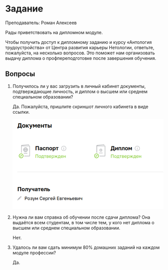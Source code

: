 # Задание

Преподаватель: Роман Алексеев

Рады приветствовать на дипломном модуле.

Чтобы получить доступ к дипломному заданию и курсу «Антология трудоустройства» от Центра развития карьеры Нетологии, ответьте, пожалуйста, на несколько вопросов. Это поможет нам организовать выдачу диплома о профпереподготовке после завершения обучения.

## Вопросы

1. Получилось ли у вас загрузить в личный кабинет документы, подтверждающие личность, и диплом о высшем или среднем специальном образовании?

    Да.
    Пожалуйста, пришлите скриншот личного кабинета в виде ссылки.
    
    ![](./1.png)
  
2. Нужна ли вам справка об обучении после сдачи диплома? Она выдаётся всем студентам, в том числе тем, у кого нет диплома о высшем или среднем специальном образовании.

   Нет.

3. Удалось ли вам сдать минимум 80% домашних заданий на каждом модуле профессии?

    Да.
  
